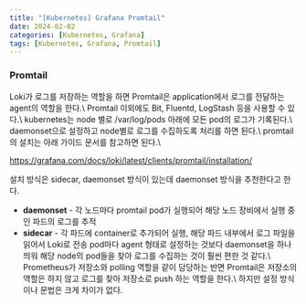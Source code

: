 ```yaml
---
title: "[Kubernetes] Grafana Promtail"
date: 2024-02-02
categories: [Kubernetes, Grafana]
tags: [Kubernetes, Grafana, Promtail]
---
```


### Promtail
Loki가 로그를 저장하는 역할을 하면 Promtail은 application에서 로그를 전달하는 agent의 역할을 한다.\\
Promtail 이외에도 Bit, Fluentd, LogStash 등을 사용할 수 있다.\\
kubernetes는 node 별로 /var/log/pods 아래에 모든 pod의 로그가 기록된다.\\
daemonset으로 설정하고 node별로 로그를 수집하도록 처리를 하면 된다.\\
promtail의 설치는 아래 가이드 문서를 참고하면 된다.\\

https://grafana.com/docs/loki/latest/clients/promtail/installation/


설치 방식은 sidecar, daemonset 방식이 있는데 daemonset 방식을 추천한다고 한다.
- **daemonset** - 각 노드마다 promtail pod가 실행되어 해당 노드 장비에서 실행 중인 파드의 로그를 추적
- **sidecar** - 각 파드에 container로 추가되어 실행, 해당 파드 내부에서 로그 파일을 읽어서 Loki로 전송
pod마다 agent 형태로 설정하는 것보다 daemonset을 하나 띄워 해당 node의 pod들을 찾아 로그를 수집하는 것이 훨씬 편한 것 같다.\\
Prometheus가 저장소와 polling 역할을 같이 담당하는 반면 Promtail은 저장소의 역할은 하지 않고 로그를 찾아 저장소로 push 하는 역할을 한다.\\
하지만 설정 방식이나 문법은 크게 차이가 없다.